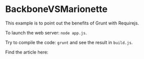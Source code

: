 BackboneVSMarionette
====================

This example is to point out the benefits of Grunt with Requirejs.

To launch the web server: `node app.js`.

Try to compile the code: `grunt` and see the result in `build.js`.

Find the article here: 
